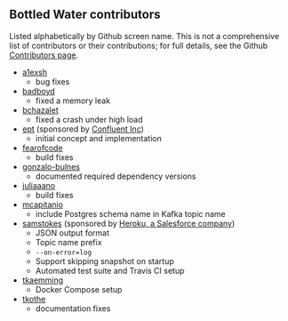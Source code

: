 Bottled Water contributors
--------------------------

Listed alphabetically by Github screen name.  This is not a comprehensive list of
contributors or their contributions; for full details, see the Github [Contributors
page](https://github.com/confluentinc/bottledwater-pg/graphs/contributors).

* [a1exsh](https://github.com/a1exsh)
    * bug fixes
* [badboyd](https://github.com/badboyd)
    * fixed a memory leak
* [bchazalet](https://github.com/bchazalet)
    * fixed a crash under high load
* [ept](https://github.com/ept) (sponsored by [Confluent
  Inc](http://www.confluent.io/))
    * initial concept and implementation
* [fearofcode](https://github.com/fearofcode)
    * build fixes
* [gonzalo-bulnes](https://github.com/gonzalo-bulnes)
    * documented required dependency versions
* [juliaaano](https://github.com/juliaaano)
    * build fixes
* [mcapitanio](https://github.com/mcapitanio)
    * include Postgres schema name in Kafka topic name
* [samstokes](https://github.com/samstokes) (sponsored by [Heroku, a Salesforce
  company](https://www.heroku.com/))
    * JSON output format
    * Topic name prefix
    * `--on-error=log`
    * Support skipping snapshot on startup
    * Automated test suite and Travis CI setup
* [tkaemming](https://github.com/tkaemming)
    * Docker Compose setup
* [tkothe](https://github.com/tkothe)
    * documentation fixes
